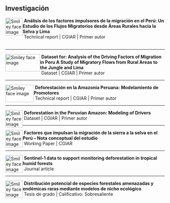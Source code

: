 #
## **Investigación** 

<p>
    <img src="https://www.cgiar.org/wp/wp-content/themes/cgiar/assets/images/logo-04dd455e58-04dd455e58.png" alt="Smiley face image"
      style="float:left; width:55px; height:55px;">
  </a>
  <span style="vertical-align:bottom">
    &nbsp;<strong>Análisis de los factores impulsores de la migración en el Perú: Un Estudio de los Flujos Migratorios desde Áreas Rurales hacia la Selva y Lima</strong><br>
    &nbsp;Technical report | CGIAR | Primer autor<br>
    &nbsp;
  </span>
</p>

<hr size="30">
<p>
    <img src="https://www.cgiar.org/wp/wp-content/themes/cgiar/assets/images/logo-04dd455e58-04dd455e58.png" alt="Smiley face image"
      style="float:left; width:110px; height:55px;">
  </a>
  <span style="vertical-align:bottom">
    &nbsp;<strong>Dataset for: Analysis of the Driving Factors of Migration in Peru A Study of Migratory Flows from Rural Areas to the Jungle and Lima</strong><br>
    &nbsp;Dataset | CGIAR | Primer autor
  </span>
</p>


<hr size="30">
<p>
    <img src="https://www.cgiar.org/wp/wp-content/themes/cgiar/assets/images/logo-04dd455e58-04dd455e58.png" alt="Smiley face image"
      style="float:left; width:90px; height:55px;">
  </a>
  <span style="vertical-align:bottom">
    &nbsp;<strong>Deforestación en la Amazonia Peruana: Modelamiento de Promotores</strong><br>
    &nbsp;Technical report | CGIAR | Primer autor
  </span>
</p>


<hr size="30">
<p>
    <img src="https://www.cgiar.org/wp/wp-content/themes/cgiar/assets/images/logo-04dd455e58-04dd455e58.png" alt="Smiley face image"
      style="float:left; width:55px; height:55px;">
  </a>
  <span style="vertical-align:bottom">
    &nbsp;<strong>Deforestation in the Peruvian Amazon: Modeling of Drivers</strong><br>
    &nbsp;Dataset | CGIAR | Primer autor<br>
  </span>
</p>


<hr size="30">
<p>
    <img src="https://www.cgiar.org/wp/wp-content/themes/cgiar/assets/images/logo-04dd455e58-04dd455e58.png" alt="Smiley face image"
      style="float:left; width:55px; height:55px;">
  </a>
  <span style="vertical-align:bottom">
    &nbsp;<strong>Factores que impulsan la migración de la sierra a la selva en el Perú – Nota conceptual del estudio</strong><br>
    &nbsp;Working Paper | CGIAR<br>
  </span>
</p>


<hr size="30">
<p>
    <img src="https://osjournal.org/img/OSJ_logo.png" alt="Smiley face image"
      style="float:left; width:55px; height:55px;">
  </a>
  <span style="vertical-align:bottom">
    &nbsp;<strong>Sentinel-1 data to support monitoring deforestation in tropical humid forests</strong><br>
    &nbsp;Journal article<br>
  </span>
</p>


<hr size="30">
<p>
    <img src="https://upload.wikimedia.org/wikipedia/commons/a/a9/Unalm_logo.png" alt="Smiley face image"
      style="float:left; width:55px; height:55px;">
  </a>
  <span style="vertical-align:bottom">
    &nbsp;<strong>Distribución potencial de especies forestales amenazadas y endémicas raras mediante modelos de nicho ecológico</strong><br>
    &nbsp;Tesis de grado | Calificativo: Sobresaliente<br>
  </span>
</p>